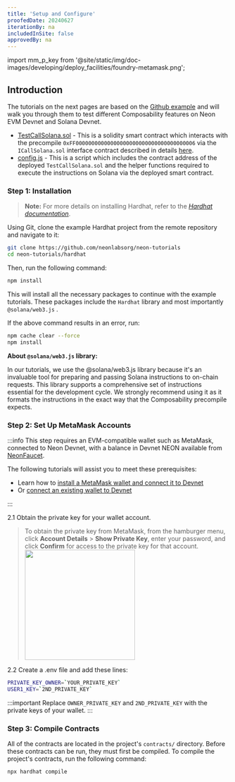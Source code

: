 ```yaml
---
title: 'Setup and Configure'
proofedDate: 20240627
iterationBy: na
includedInSite: false
approvedBy: na
---
```


import mm_p_key from '@site/static/img/doc-images/developing/deploy_facilities/foundry-metamask.png';

## Introduction

The tutorials on the next pages are based on the [Github example](https://github.com/neonlabsorg/neon-tutorials/tree/main/hardhat) and will walk you through them to test different Composability features on Neon EVM Devnet and Solana Devnet.

- [TestCallSolana.sol](https://github.com/neonlabsorg/neon-tutorials/blob/main/hardhat/contracts/TestCallSolana/TestCallSolana.sol) - This is a solidity smart contract which interacts with the precompile `0xFF00000000000000000000000000000000000006` via the `ICallSolana.sol` interface contract described in details [here](docs/composability/call_solana_interface.md).
- [config.js](https://github.com/neonlabsorg/neon-tutorials/blob/main/hardhat/scripts/TestCallSolana/config.js) - This is a script which includes the contract address of the deployed `TestCallSolana.sol` and the helper functions required to execute the instructions on Solana via the deployed smart contract.

### Step 1: Installation

> **Note:** For more details on installing Hardhat, refer to the [_Hardhat documentation_](https://hardhat.org/hardhat-runner/docs/getting-started#overview).

Using Git, clone the example Hardhat project from the remote repository and navigate to it:

```sh
git clone https://github.com/neonlabsorg/neon-tutorials
cd neon-tutorials/hardhat
```

Then, run the following command:

```sh
npm install
```

This will install all the necessary packages to continue with the example tutorials. These packages include the `Hardhat` library and most importantly `@solana/web3.js` .

If the above command results in an error, run:

```sh
npm cache clear --force
npm install
```

**About `@solana/web3.js` library:**

In our tutorials, we use the @solana/web3.js library because it's an invaluable tool for preparing and passing Solana instructions to on-chain requests. This library supports a comprehensive set of instructions essential for the development cycle. We strongly recommend using it as it formats the instructions in the exact way that the Composability precompile expects.

### Step 2: Set Up MetaMask Accounts

:::info
This step requires an EVM-compatible wallet such as MetaMask, connected to Neon Devnet, with a balance in Devnet NEON available from [NeonFaucet](https://neonfaucet.org/).

The following tutorials will assist you to meet these prerequisites:

- Learn how to [install a MetaMask wallet and connect it to Devnet](/docs/wallet/metamask_setup)
- Or [connect an existing wallet to Devnet](/docs/developing/connect_rpc#connect-via-chainlist)

:::

2.1 Obtain the private key for your wallet account.

> To obtain the private key from MetaMask, from the hamburger menu, click **Account Details** > **Show Private Key**, enter your password, and click **Confirm** for access to the private key for that account.
> <img src={mm_p_key} width="250" />

2.2 Create a .env file and add these lines:

```sh
PRIVATE_KEY_OWNER=`YOUR_PRIVATE_KEY`
USER1_KEY=`2ND_PRIVATE_KEY`
```

:::important
Replace `OWNER_PRIVATE_KEY` and `2ND_PRIVATE_KEY` with the private keys of your wallet.
:::

### Step 3: Compile Contracts

All of the contracts are located in the project's `contracts/` directory. Before these contracts can be run, they must first be compiled. To compile the project's contracts, run the following command:

```sh
npx hardhat compile
```
